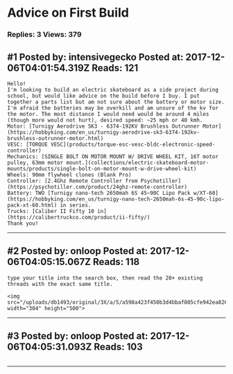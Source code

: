 # Advice on First Build

### Replies: 3 Views: 379

## \#1 Posted by: intensivegecko Posted at: 2017-12-06T04:01:54.319Z Reads: 121

```
Hello!
I'm looking to build an electric skateboard as a side project during school, but would like advice on the build before I buy. I put together a parts list but am not sure about the battery or motor size. I'm afraid the batteries may be overkill and am unsure of the kv for the motor. The most distance I would need would be around 4 miles (though more would not hurt), desired speed: ~25 mph or 40 kmh.
Motor: [Turnigy Aerodrive SK3 - 6374-192KV Brushless Outrunner Motor](https://hobbyking.com/en_us/turnigy-aerodrive-sk3-6374-192kv-brushless-outrunner-motor.html)
VESC: [TORQUE VESC](products/torque-esc-vesc-bldc-electronic-speed-controller)
Mechanics: [SINGLE BOLT ON MOTOR MOUNT W/ DRIVE WHEEL KIT, 16T motor pulley, 63mm motor mount.](collections/electric-skateboard-motor-mounts/products/single-bolt-on-motor-mount-w-drive-wheel-kit)
Wheels: 90mm flywheel clones (Blank Pro)
Controller: [2.4Ghz Remote Controller from Psychotiller](https://psychotiller.com/product/24ghz-remote-controller)
Battery: TWO [Turnigy nano-tech 2650mah 6S 45~90C Lipo Pack w/XT-60](https://hobbyking.com/en_us/turnigy-nano-tech-2650mah-6s-45-90c-lipo-pack-xt-60.html) in series.
Trucks: [Caliber II Fifty 10 in](https://calibertruckco.com/product/ii-fifty/)
Thank you!
```

---
## \#2 Posted by: onloop Posted at: 2017-12-06T04:05:15.067Z Reads: 118

```
type your title into the search box, then read the 20+ existing threads with the exact same title.

<img src="/uploads/db1493/original/3X/a/5/a598a423f450b3d4bbaf805cfe942ea82635d437.png" width="304" height="500">
```

---
## \#3 Posted by: onloop Posted at: 2017-12-06T04:05:31.093Z Reads: 103

```

```

---
